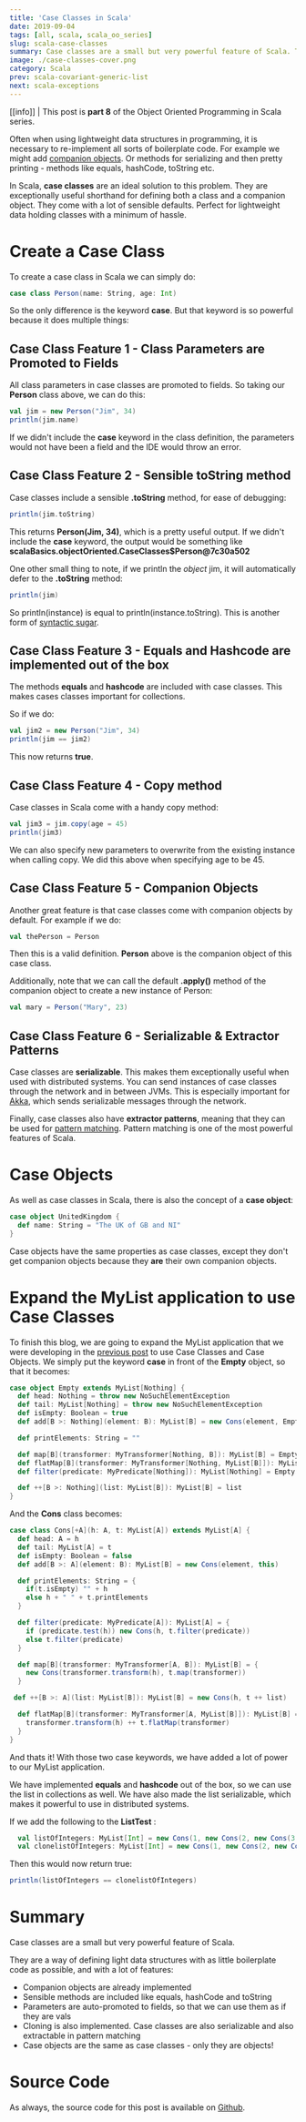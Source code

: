 ```yaml
---
title: 'Case Classes in Scala'
date: 2019-09-04
tags: [all, scala, scala_oo_series]
slug: scala-case-classes
summary: Case classes are a small but very powerful feature of Scala. They are a way of defining light data structures with as little boilerplate code as possible, and with a lot of features.
image: ./case-classes-cover.png
category: Scala
prev: scala-covariant-generic-list
next: scala-exceptions
---
```


[[info]]
| This post is **part 8** of the Object Oriented Programming in Scala series.

Often when using lightweight data structures in programming, it is necessary to re-implement all sorts of boilerplate code.
For example we might add [companion objects](https://docs.scala-lang.org/tour/singleton-objects.html). Or methods for serializing and then pretty printing - methods like equals, hashCode, toString etc.

In Scala, **case classes** are an ideal solution to this problem. They are exceptionally useful shorthand for defining both a class and a companion object.
They come with a lot of sensible defaults. Perfect for lightweight data holding classes with a minimum of hassle.

# Create a Case Class

To create a case class in Scala we can simply do:

```scala
case class Person(name: String, age: Int)
```

So the only difference is the keyword **case**. But that keyword is so powerful because it does multiple things:

## Case Class Feature 1 - Class Parameters are Promoted to Fields

All class parameters in case classes are promoted to fields. So taking our **Person** class above, we can do this:

```scala
val jim = new Person("Jim", 34)
println(jim.name)
```

If we didn't include the **case** keyword in the class definition, the parameters would not have been a field and the IDE would throw an error.

## Case Class Feature 2 - Sensible toString method

Case classes include a sensible **.toString** method, for ease of debugging:

```scala
println(jim.toString)
```

This returns **Person(Jim, 34)**, which is a pretty useful output.
If we didn't include the **case** keyword, the output would be something like **scalaBasics.objectOriented.CaseClasses\$Person@7c30a502**

One other small thing to note, if we println the _object_ jim, it will automatically defer to the **.toString** method:

```scala
println(jim)
```

So println(instance) is equal to println(instance.toString). This is another form of [syntactic sugar](https://en.wikipedia.org/wiki/Syntactic_sugar).

## Case Class Feature 3 - Equals and Hashcode are implemented out of the box

The methods **equals** and **hashcode** are included with case classes. This makes cases classes important for collections.

So if we do:

```scala
val jim2 = new Person("Jim", 34)
println(jim == jim2)
```

This now returns **true**.

## Case Class Feature 4 - Copy method

Case classes in Scala come with a handy copy method:

```scala
val jim3 = jim.copy(age = 45)
println(jim3)
```

We can also specify new parameters to overwrite from the existing instance when calling copy. We did this above when specifying age to be 45.

## Case Class Feature 5 - Companion Objects

Another great feature is that case classes come with companion objects by default. For example if we do:

```scala
val thePerson = Person
```

Then this is a valid definition. **Person** above is the companion object of this case class.

Additionally, note that we can call the default **.apply()** method of the companion object to create a new instance of Person:

```scala
val mary = Person("Mary", 23)
```

## Case Class Feature 6 - Serializable & Extractor Patterns

Case classes are **serializable**. This makes them exceptionally useful when used with distributed systems. You can send instances of case classes through the network and in between JVMs. This is especially important for [Akka](https://akka.io/), which sends serializable messages through the network.

Finally, case classes also have **extractor patterns**, meaning that they can be used for [pattern matching](https://docs.scala-lang.org/tour/pattern-matching.html). Pattern matching is one of the most powerful features of Scala.

# Case Objects

As well as case classes in Scala, there is also the concept of a **case object**:

```scala
case object UnitedKingdom {
  def name: String = "The UK of GB and NI"
}
```

Case objects have the same properties as case classes, except they don't get companion objects because they **are** their own companion objects.

# Expand the MyList application to use Case Classes

To finish this blog, we are going to expand the MyList application that we were developing in the [previous post](./scala-covariant-generic-list) to use Case Classes and Case Objects. We simply put the keyword **case** in front of the **Empty** object, so that it becomes:

```scala
case object Empty extends MyList[Nothing] {
  def head: Nothing = throw new NoSuchElementException
  def tail: MyList[Nothing] = throw new NoSuchElementException
  def isEmpty: Boolean = true
  def add[B >: Nothing](element: B): MyList[B] = new Cons(element, Empty)

  def printElements: String = ""

  def map[B](transformer: MyTransformer[Nothing, B]): MyList[B] = Empty
  def flatMap[B](transformer: MyTransformer[Nothing, MyList[B]]): MyList[B] = Empty
  def filter(predicate: MyPredicate[Nothing]): MyList[Nothing] = Empty

  def ++[B >: Nothing](list: MyList[B]): MyList[B] = list
}
```

And the **Cons** class becomes:

```scala
case class Cons[+A](h: A, t: MyList[A]) extends MyList[A] {
  def head: A = h
  def tail: MyList[A] = t
  def isEmpty: Boolean = false
  def add[B >: A](element: B): MyList[B] = new Cons(element, this)

  def printElements: String = {
    if(t.isEmpty) "" + h
    else h + " " + t.printElements
  }

  def filter(predicate: MyPredicate[A]): MyList[A] = {
    if (predicate.test(h)) new Cons(h, t.filter(predicate))
    else t.filter(predicate)
  }

  def map[B](transformer: MyTransformer[A, B]): MyList[B] = {
    new Cons(transformer.transform(h), t.map(transformer))
  }

 def ++[B >: A](list: MyList[B]): MyList[B] = new Cons(h, t ++ list)

  def flatMap[B](transformer: MyTransformer[A, MyList[B]]): MyList[B] = {
    transformer.transform(h) ++ t.flatMap(transformer)
  }
}
```

And thats it! With those two case keywords, we have added a lot of power to our MyList application.

We have implemented **equals** and **hashcode** out of the box, so we can use the list in collections as well. We have also made the list serializable, which makes it powerful to use in distributed systems.

If we add the following to the **ListTest** :

```scala
  val listOfIntegers: MyList[Int] = new Cons(1, new Cons(2, new Cons(3, Empty)))
  val clonelistOfIntegers: MyList[Int] = new Cons(1, new Cons(2, new Cons(3, Empty)))
```

Then this would now return true:

```scala
println(listOfIntegers == clonelistOfIntegers)
```

# Summary

Case classes are a small but very powerful feature of Scala.

They are a way of defining light data structures with as little boilerplate code as possible, and with a lot of features:

- Companion objects are already implemented
- Sensible methods are included like equals, hashCode and toString
- Parameters are auto-promoted to fields, so that we can use them as if they are vals
- Cloning is also implemented. Case classes are also serializable and also extractable in pattern matching
- Case objects are the same as case classes - only they are objects!

# Source Code

As always, the source code for this post is available on [Github](https://github.com/james-willett/ScalaBlog/blob/master/src/scalaBasics/objectOriented/CaseClasses.scala).
